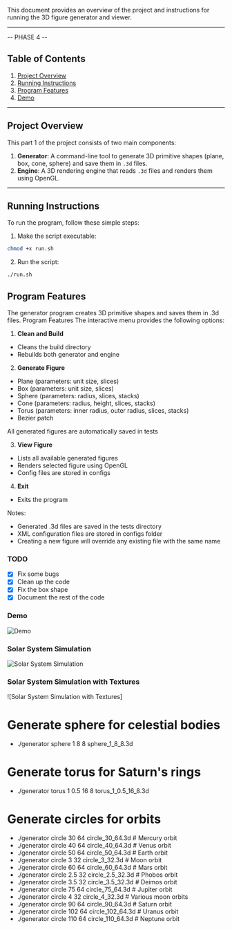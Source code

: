 This document provides an overview of the project and instructions for running the 3D figure generator and viewer.

---

-- PHASE 4 --

## Table of Contents
1. [Project Overview](#project-overview)
2. [Running Instructions](#running-instructions)
3. [Program Features](#program-features)
4. [Demo](#demo)

---

## Project Overview

This part 1 of the project consists of two main components:
1. **Generator**: A command-line tool to generate 3D primitive shapes (plane, box, cone, sphere) and save them in `.3d` files.
2. **Engine**: A 3D rendering engine that reads `.3d` files and renders them using OpenGL.

---

## Running Instructions

To run the program, follow these simple steps:

1. Make the script executable:
```bash
chmod +x run.sh
```
2. Run the script:
```bash
./run.sh
```


## Program Features
The generator program creates 3D primitive shapes and saves them in .3d files. 
Program Features
The interactive menu provides the following options:

1. **Clean and Build**
- Cleans the build directory
- Rebuilds both generator and engine

2. **Generate Figure**
- Plane (parameters: unit size, slices)
- Box (parameters: unit size, slices)
- Sphere (parameters: radius, slices, stacks)
- Cone (parameters: radius, height, slices, stacks)
- Torus (parameters: inner radius, outer radius, slices, stacks)
- Bezier patch 

All generated figures are automatically saved in tests

3. **View Figure**

- Lists all available generated figures
- Renders selected figure using OpenGL
- Config files are stored in configs

4. **Exit**
- Exits the program

Notes:

- Generated .3d files are saved in the tests directory
- XML configuration files are stored in configs folder 
- Creating a new figure will override any existing file with the same name


### TODO 
- [x] Fix some bugs
- [x] Clean up the code
- [x] Fix the box shape
- [x] Document the rest of the code 

### Demo
![Demo](https://github.com/diogocsilva12/CG-Project/raw/9a2d0f71306a7a6b5c4671d0377e751600867192/Phase2/usage_example.gif)

### Solar System Simulation
![Solar System Simulation](https://github.com/diogocsilva12/CG-Project/blob/main/Phase3/solarsystem.gif)

### Solar System Simulation with Textures
![Solar System Simulation with Textures]

# Generate sphere for celestial bodies
- ./generator sphere 1 8 8 sphere_1_8_8.3d

# Generate torus for Saturn's rings
- ./generator torus 1 0.5 16 8 torus_1_0.5_16_8.3d

# Generate circles for orbits
- ./generator circle 30 64 circle_30_64.3d   # Mercury orbit
- ./generator circle 40 64 circle_40_64.3d   # Venus orbit
- ./generator circle 50 64 circle_50_64.3d   # Earth orbit
- ./generator circle 3 32 circle_3_32.3d     # Moon orbit
- ./generator circle 60 64 circle_60_64.3d   # Mars orbit
- ./generator circle 2.5 32 circle_2.5_32.3d # Phobos orbit
- ./generator circle 3.5 32 circle_3.5_32.3d # Deimos orbit
- ./generator circle 75 64 circle_75_64.3d   # Jupiter orbit
- ./generator circle 4 32 circle_4_32.3d     # Various moon orbits
- ./generator circle 90 64 circle_90_64.3d   # Saturn orbit
- ./generator circle 102 64 circle_102_64.3d # Uranus orbit
- ./generator circle 110 64 circle_110_64.3d # Neptune orbit
